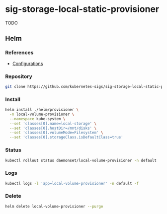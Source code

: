 # sig-storage-local-static-provisioner

TODO

## Helm

### References

- [Configurations](https://github.com/kubernetes-sigs/sig-storage-local-static-provisioner/tree/master/helm#configurations)

### Repository

```sh
git clone https://github.com/kubernetes-sigs/sig-storage-local-static-provisioner.git sig-storage-local-static-provisioner && cd "$_"
```

### Install

```sh
helm install ./helm/provisioner \
  -n local-volume-provisioner \
  --namespace kube-system \
  --set 'classes[0].name=local-storage' \
  --set 'classes[0].hostDir=/mnt/disks' \
  --set 'classes[0].volumeMode=Filesystem' \
  --set 'classes[0].storageClass.isDefaultClass=true'
```

### Status

```sh
kubectl rollout status daemonset/local-volume-provisioner -n default
```

### Logs

```sh
kubectl logs -l 'app=local-volume-provisioner' -n default -f
```

### Delete

```sh
helm delete local-volume-provisioner --purge
```
